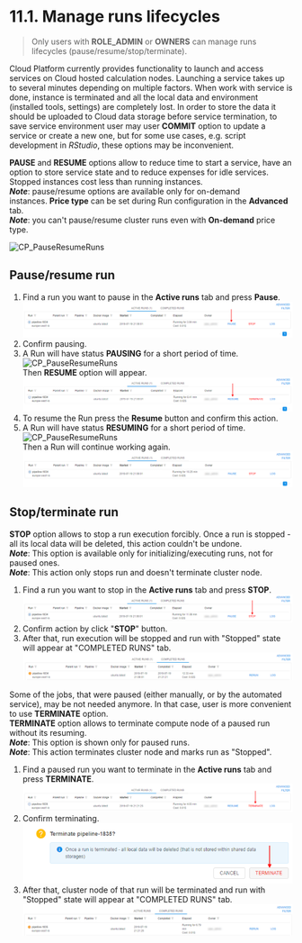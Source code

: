 # 11.1. Manage runs lifecycles

> Only users with **ROLE\_ADMIN** or **OWNERS** can manage runs lifecycles (pause/resume/stop/terminate).

Cloud Platform currently provides functionality to launch and access services on Cloud hosted calculation nodes. Launching a service takes up to several minutes depending on multiple factors. When work with service is done, instance is terminated and all the local data and environment (installed tools, settings) are completely lost. In order to store the data it should be uploaded to Cloud data storage before service termination, to save service environment user may user **COMMIT** option to update a service or create a new one, but for some use cases, e.g. script development in _RStudio_, these options may be inconvenient.

**PAUSE** and **RESUME** options allow to reduce time to start a service, have an option to store service state and to reduce expenses for idle services. Stopped instances cost less than running instances.  
**_Note_**: pause/resume options are available only for on-demand instances. **Price type** can be set during Run configuration in the **Advanced** tab.  
**_Note_**: you can't pause/resume cluster runs even with **On-demand** price type.  

![CP_PauseResumeRuns](attachments/PauseResumeRuns_1.png)

## Pause/resume run

1. Find a run you want to pause in the **Active runs** tab and press **Pause**.  
    ![CP_PauseResumeRuns](attachments/PauseResumeRuns_2.png)
2. Confirm pausing.
3. A Run will have status **PAUSING** for a short period of time.  
    ![CP_PauseResumeRuns](attachments/PauseResumeRuns_3.png)  
    Then **RESUME** option will appear.  
    ![CP_PauseResumeRuns](attachments/PauseResumeRuns_4.png)
4. To resume the Run press the **Resume** button and confirm this action.
5. A Run will have status **RESUMING** for a short period of time.  
    ![CP_PauseResumeRuns](attachments/PauseResumeRuns_5.png)  
    Then a Run will continue working again.  
    ![CP_PauseResumeRuns](attachments/PauseResumeRuns_6.png)

## Stop/terminate run

**STOP** option allows to stop a run execution forcibly. Once a run is stopped - all its local data will be deleted, this action couldn't be undone.  
**_Note_**: This option is available only for initializing/executing runs, not for paused ones.  
**_Note_**: This action only stops run and doesn't terminate cluster node.

1. Find a run you want to stop in the **Active runs** tab and press **STOP**.  
    ![CP_PauseResumeRuns](attachments/PauseResumeRuns_7.png)
2. Confirm action by click "**STOP**" button.
3. After that, run execution will be stopped and run with "Stopped" state will appear at "COMPLETED RUNS" tab.  
    ![CP_PauseResumeRuns](attachments/PauseResumeRuns_11.png)

Some of the jobs, that were paused (either manually, or by the automated service), may be not needed anymore. In that case, user is more convenient to use **TERMINATE** option.  
**TERMINATE** option allows to terminate compute node of a paused run without its resuming.  
**_Note_**: This option is shown only for paused runs.  
**_Note_**: This action terminates cluster node and marks run as "Stopped".

1. Find a paused run you want to terminate in the **Active runs** tab and press **TERMINATE**.  
    ![CP_PauseResumeRuns](attachments/PauseResumeRuns_9.png)
2. Confirm terminating.  
    ![CP_PauseResumeRuns](attachments/PauseResumeRuns_10.png)
3. After that, cluster node of that run will be terminated and run with "Stopped" state will appear at "COMPLETED RUNS" tab.  
    ![CP_PauseResumeRuns](attachments/PauseResumeRuns_8.png)
